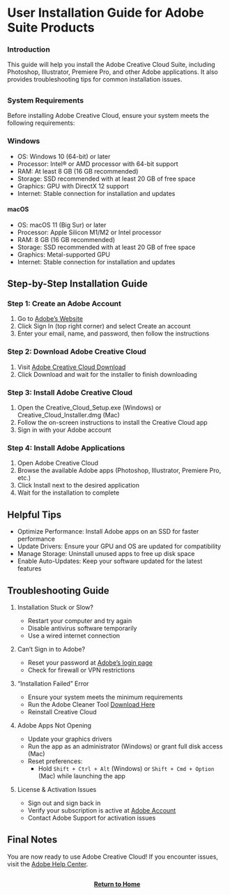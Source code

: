 # User Installation Guide for Adobe Suite Products

<h3>Introduction</h3>

This guide will help you install the Adobe Creative Cloud Suite, including Photoshop, Illustrator, Premiere Pro, and other Adobe applications. It also provides troubleshooting tips for common installation issues.

<h2></h2>

<h3>System Requirements</h3>

Before installing Adobe Creative Cloud, ensure your system meets the following requirements:

<h3>Windows</h3>

- OS: Windows 10 (64-bit) or later
- Processor: Intel® or AMD processor with 64-bit support
- RAM: At least 8 GB (16 GB recommended)
- Storage: SSD recommended with at least 20 GB of free space
- Graphics: GPU with DirectX 12 support
- Internet: Stable connection for installation and updates

<h4>macOS</h4>

- OS: macOS 11 (Big Sur) or later
- Processor: Apple Silicon M1/M2 or Intel processor
- RAM: 8 GB (16 GB recommended)
- Storage: SSD recommended with at least 20 GB of free space
- Graphics: Metal-supported GPU
- Internet: Stable connection for installation and updates

<h2>Step-by-Step Installation Guide</h2>

<h3>Step 1: Create an Adobe Account</h3>

1. Go to [Adobe’s Website](https://www.adobe.com/)
2. Click Sign In (top right corner) and select Create an account
3. Enter your email, name, and password, then follow the instructions

<h3>Step 2: Download Adobe Creative Cloud</h3>

1. Visit [Adobe Creative Cloud Download](https://creativecloud.adobe.com/apps/download/creative-cloud?promoid=695P7L95&mv=in-product&mv2=cch&locale=en&x-product=CCHome%2F1.0&guid=128f3525-a6eb-4ca4-8579-e73ccea9f5e1&x-location=Home&comVer=Trailhead)
2. Click Download and wait for the installer to finish downloading

<h3>Step 3: Install Adobe Creative Cloud</h3>

1. Open the Creative_Cloud_Setup.exe (Windows) or Creative_Cloud_Installer.dmg (Mac)
2. Follow the on-screen instructions to install the Creative Cloud app
3. Sign in with your Adobe account

<h3>Step 4: Install Adobe Applications</h3>

1. Open Adobe Creative Cloud
2. Browse the available Adobe apps (Photoshop, Illustrator, Premiere Pro, etc.)
3. Click Install next to the desired application
4. Wait for the installation to complete

<h2>Helpful Tips</h2>

- Optimize Performance: Install Adobe apps on an SSD for faster performance
- Update Drivers: Ensure your GPU and OS are updated for compatibility
- Manage Storage: Uninstall unused apps to free up disk space
- Enable Auto-Updates: Keep your software updated for the latest features

<h2>Troubleshooting Guide</h2>

1. Installation Stuck or Slow?

    - Restart your computer and try again
    - Disable antivirus software temporarily
    - Use a wired internet connection

2. Can’t Sign in to Adobe?

    - Reset your password at [Adobe’s login page](https://account.adobe.com/)
    - Check for firewall or VPN restrictions

3. “Installation Failed” Error

    - Ensure your system meets the minimum requirements
    - Run the Adobe Cleaner Tool [Download Here](https://helpx.adobe.com/creative-cloud/kb/cc-cleaner-tool-installation-problems.html)
    - Reinstall Creative Cloud

4. Adobe Apps Not Opening

    - Update your graphics drivers
    - Run the app as an administrator (Windows) or grant full disk access (Mac)
    - Reset preferences:
        - Hold ```Shift + Ctrl + Alt``` (Windows) or ```Shift + Cmd + Option``` (Mac) while launching the app

5. License & Activation Issues

    - Sign out and sign back in
    - Verify your subscription is active at [Adobe Account](https://account.adobe.com/)
    - Contact Adobe Support for activation issues

<h2>Final Notes</h2>

You are now ready to use Adobe Creative Cloud! If you encounter issues, visit the [Adobe Help Center](https://helpx.adobe.com/).

<h2></h2>
<p align="center">
  <a href="https://github.com/rlangc"><b>Return to Home</b></a>
